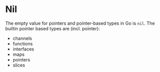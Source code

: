 # Nil

The empty value for pointers and pointer-based types in Go is `nil`. The builtin pointer based types are (incl. pointer):

- channels
- functions
- interfaces
- maps
- pointers
- slices
